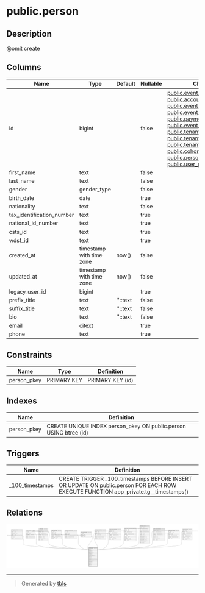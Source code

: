 # public.person

## Description

@omit create

## Columns

| Name | Type | Default | Nullable | Children | Parents | Comment |
| ---- | ---- | ------- | -------- | -------- | ------- | ------- |
| id | bigint |  | false | [public.event_registration](public.event_registration.md) [public.account](public.account.md) [public.couple](public.couple.md) [public.event_trainer](public.event_trainer.md) [public.event_instance_trainer](public.event_instance_trainer.md) [public.payment_debtor](public.payment_debtor.md) [public.event_attendance](public.event_attendance.md) [public.tenant_membership](public.tenant_membership.md) [public.tenant_administrator](public.tenant_administrator.md) [public.tenant_trainer](public.tenant_trainer.md) [public.cohort_membership](public.cohort_membership.md) [public.person_invitation](public.person_invitation.md) [public.user_proxy](public.user_proxy.md) |  |  |
| first_name | text |  | false |  |  |  |
| last_name | text |  | false |  |  |  |
| gender | gender_type |  | false |  |  |  |
| birth_date | date |  | true |  |  |  |
| nationality | text |  | false |  |  |  |
| tax_identification_number | text |  | true |  |  |  |
| national_id_number | text |  | true |  |  |  |
| csts_id | text |  | true |  |  |  |
| wdsf_id | text |  | true |  |  |  |
| created_at | timestamp with time zone | now() | false |  |  |  |
| updated_at | timestamp with time zone | now() | false |  |  |  |
| legacy_user_id | bigint |  | true |  |  | @omit |
| prefix_title | text | ''::text | false |  |  |  |
| suffix_title | text | ''::text | false |  |  |  |
| bio | text | ''::text | false |  |  |  |
| email | citext |  | true |  |  |  |
| phone | text |  | true |  |  |  |

## Constraints

| Name | Type | Definition |
| ---- | ---- | ---------- |
| person_pkey | PRIMARY KEY | PRIMARY KEY (id) |

## Indexes

| Name | Definition |
| ---- | ---------- |
| person_pkey | CREATE UNIQUE INDEX person_pkey ON public.person USING btree (id) |

## Triggers

| Name | Definition |
| ---- | ---------- |
| _100_timestamps | CREATE TRIGGER _100_timestamps BEFORE INSERT OR UPDATE ON public.person FOR EACH ROW EXECUTE FUNCTION app_private.tg__timestamps() |

## Relations

![er](public.person.svg)

---

> Generated by [tbls](https://github.com/k1LoW/tbls)
